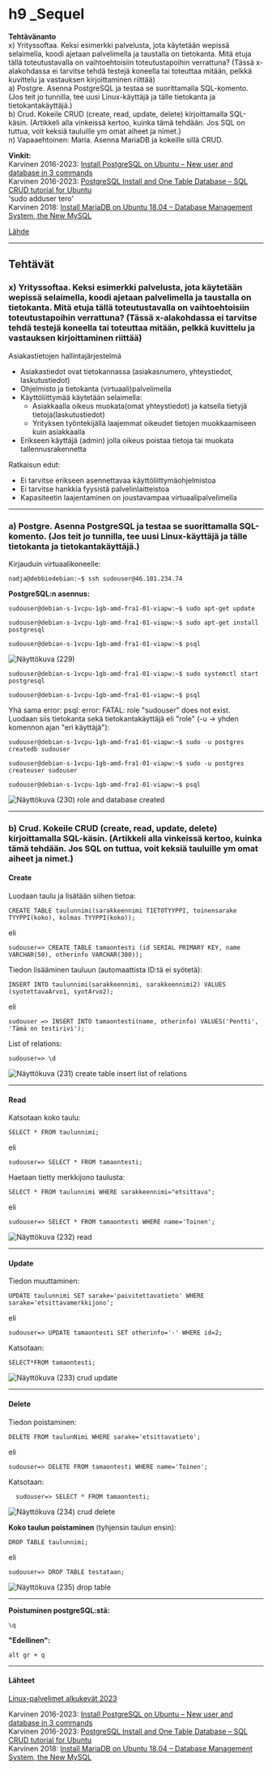
# h9 _Sequel  

**Tehtävänanto**  
x) Yrityssoftaa. Keksi esimerkki palvelusta, jota käytetään wepissä selaimella, koodi ajetaan palvelimella ja taustalla on tietokanta. Mitä etuja tällä toteutustavalla on vaihtoehtoisiin toteutustapoihin verrattuna? (Tässä x-alakohdassa ei tarvitse tehdä testejä koneella tai toteuttaa mitään, pelkkä kuvittelu ja vastauksen kirjoittaminen riittää)  
a) Postgre. Asenna PostgreSQL ja testaa se suorittamalla SQL-komento. (Jos teit jo tunnilla, tee uusi Linux-käyttäjä ja tälle tietokanta ja tietokantakäyttäjä.)  
b) Crud. Kokeile CRUD (create, read, update, delete) kirjoittamalla SQL-käsin. (Artikkeli alla vinkeissä kertoo, kuinka tämä tehdään. Jos SQL on tuttua, voit keksiä tauluille ym omat aiheet ja nimet.)  
n) Vapaaehtoinen: Maria. Asenna MariaDB ja kokeille sillä CRUD.  


**Vinkit:**  
Karvinen 2016-2023: [Install PostgreSQL on Ubuntu – New user and database in 3 commands](https://terokarvinen.com/2016/03/03/install-postgresql-on-ubuntu-new-user-and-database-in-3-commands/)  
Karvinen 2016-2023: [PostgreSQL Install and One Table Database – SQL CRUD tutorial for Ubuntu](https://terokarvinen.com/2016/03/05/postgresql-install-and-one-table-database-sql-crud-tutorial-for-ubuntu/)  
'sudo adduser tero'  
Karvinen 2018: [Install MariaDB on Ubuntu 18.04 – Database Management System, the New MySQL](https://terokarvinen.com/2018/09/20/install-mariadb-on-ubuntu-18-04-database-management-system-the-new-mysql/)  




[Lähde](https://terokarvinen.com/2023/linux-palvelimet-2023-alkukevat/)   


---
## Tehtävät  



### x) Yrityssoftaa. Keksi esimerkki palvelusta, jota käytetään wepissä selaimella, koodi ajetaan palvelimella ja taustalla on tietokanta. Mitä etuja tällä toteutustavalla on vaihtoehtoisiin toteutustapoihin verrattuna? (Tässä x-alakohdassa ei tarvitse tehdä testejä koneella tai toteuttaa mitään, pelkkä kuvittelu ja vastauksen kirjoittaminen riittää)  

Asiakastietojen hallintajärjestelmä  

- Asiakastiedot ovat tietokannassa (asiakasnumero, yhteystiedot, laskutustiedot)
- Ohjelmisto ja tietokanta (virtuaali)palvelimella  
- Käyttöliittymää käytetään selaimella:  
  - Asiakkaalla oikeus muokata(omat yhteystiedot) ja katsella tietyjä tietoja(laskutustiedot)
  - Yrityksen työntekijällä laajemmat oikeudet tietojen muokkaamiseen kuin asiakkaalla 
 - Erikseen käyttäjä (admin) jolla oikeus poistaa tietoja tai muokata tallennusrakennetta  

Ratkaisun edut:  
- Ei tarvitse erikseen asennettavaa käyttöliittymäohjelmistoa  
- Ei tarvitse hankkia fyysistä palvelinlaitteistoa  
- Kapasiteetin laajentaminen on joustavampaa virtuaalipalvelimella  

---

### a) Postgre. Asenna PostgreSQL ja testaa se suorittamalla SQL-komento. (Jos teit jo tunnilla, tee uusi Linux-käyttäjä ja tälle tietokanta ja tietokantakäyttäjä.)   

Kirjauduin virtuaalikoneelle:  
 
    nadja@debbiedebian:~$ ssh sudouser@46.101.234.74  
 
 **PostgreSQL:n asennus:**    

    sudouser@debian-s-1vcpu-1gb-amd-fra1-01-viapw:~$ sudo apt-get update  

    sudouser@debian-s-1vcpu-1gb-amd-fra1-01-viapw:~$ sudo apt-get install postgresql  

    sudouser@debian-s-1vcpu-1gb-amd-fra1-01-viapw:~$ psql
    
![Näyttökuva (229)](https://user-images.githubusercontent.com/118609353/219135506-bf19a5fe-93a3-4007-8b25-65b72e07bf3c.png)  

    sudouser@debian-s-1vcpu-1gb-amd-fra1-01-viapw:~$ sudo systemctl start postgresql
    
    sudouser@debian-s-1vcpu-1gb-amd-fra1-01-viapw:~$ psql  
    
    
Yhä sama error: psql: error: FATAL:  role "sudouser" does not exist.  
Luodaan siis tietokanta sekä tietokantakäyttäjä eli "role" (-u -> yhden komennon ajan "eri käyttäjä"):  
    
    sudouser@debian-s-1vcpu-1gb-amd-fra1-01-viapw:~$ sudo -u postgres createdb sudouser  
    
    sudouser@debian-s-1vcpu-1gb-amd-fra1-01-viapw:~$ sudo -u postgres createuser sudouser  
    
    sudouser@debian-s-1vcpu-1gb-amd-fra1-01-viapw:~$ psql
  
![Näyttökuva (230) role and database created](https://user-images.githubusercontent.com/118609353/219138383-3f5032ee-4cea-46df-8d84-48cd7c09aaf1.png)



---

### b) Crud. Kokeile CRUD (create, read, update, delete) kirjoittamalla SQL-käsin. (Artikkeli alla vinkeissä kertoo, kuinka tämä tehdään. Jos SQL on tuttua, voit keksiä tauluille ym omat aiheet ja nimet.)  

#### Create  

Luodaan taulu ja lisätään siihen tietoa:  

    CREATE TABLE taulunnimi(sarakkeennimi TIETOTYYPPI, toinensarake TYYPPI(koko), kolmas TYYPPI(koko));  

eli 

    sudouser=> CREATE TABLE tamaontesti (id SERIAL PRIMARY KEY, name VARCHAR(50), otherinfo VARCHAR(300));  

Tiedon lisääminen tauluun (automaattista ID:tä ei syötetä):  

    INSERT INTO taulunnimi(sarakkeennimi, sarakkeennimi2) VALUES (syotettavaArvo1, syotArvo2);

eli 

    sudouser => INSERT INTO tamaontesti(name, otherinfo) VALUES('Pentti', 'Tämä on testirivi');  
    
List of relations:    

    sudouser=> \d  
    
![Näyttökuva (231) create table insert list of relations](https://user-images.githubusercontent.com/118609353/219152704-2623c9bc-d1dd-4ba9-945d-0b080adf0d19.png)  

---


#### Read  

Katsotaan koko taulu: 

    SELECT * FROM taulunnimi; 
    
eli 

    sudouser=> SELECT * FROM tamaontesti; 
    
Haetaan tietty merkkijono taulusta:  

    SELECT * FROM taulunnimi WHERE sarakkeennimi="etsittava";  
    
eli  

    sudouser=> SELECT * FROM tamaontesti WHERE name='Toinen';  
    
    
![Näyttökuva (232) read](https://user-images.githubusercontent.com/118609353/219156211-75a345d0-92a4-45eb-b1dd-e77fccd72d84.png)  

----

#### Update

Tiedon muuttaminen:  

    UPDATE taulunnimi SET sarake='paivitettavatieto' WHERE sarake='etsittavamerkkijono';  

eli 

    sudouser=> UPDATE tamaontesti SET otherinfo='-' WHERE id=2;
    
Katsotaan:  

    SELECT*FROM tamaontesti; 
    
![Näyttökuva (233) crud update](https://user-images.githubusercontent.com/118609353/219160304-7a2d70f0-23e4-4289-8c0d-783bbe940082.png)

---

#### Delete

Tiedon poistaminen:

    DELETE FROM taulunNimi WHERE sarake='etsittavatieto';
    
eli 

    sudouser=> DELETE FROM tamaontesti WHERE name='Toinen';
    
Katsotaan:  

      sudouser=> SELECT * FROM tamaontesti;  


![Näyttökuva (234) crud delete](https://user-images.githubusercontent.com/118609353/219163892-7294926a-4a84-4c62-a0b5-7f3a2604f17a.png)

**Koko taulun poistaminen** (tyhjensin taulun ensin):

    DROP TABLE taulunnimi;
    
eli 

    sudouser=> DROP TABLE testataan;  
    
![Näyttökuva (235) drop table](https://user-images.githubusercontent.com/118609353/219169005-a3437875-417c-46fc-9731-78a6caaa00bb.png)  

---

**Poistuminen postgreSQL:stä:**  

    \q 
    
**"Edellinen":**  

    alt gr + q
    
---

#### Lähteet  
  
[Linux-palvelimet alkukevät 2023](https://terokarvinen.com/2023/linux-palvelimet-2023-alkukevat/)  

Karvinen 2016-2023: [Install PostgreSQL on Ubuntu – New user and database in 3 commands](https://terokarvinen.com/2016/03/03/install-postgresql-on-ubuntu-new-user-and-database-in-3-commands/)  
Karvinen 2016-2023: [PostgreSQL Install and One Table Database – SQL CRUD tutorial for Ubuntu](https://terokarvinen.com/2016/03/05/postgresql-install-and-one-table-database-sql-crud-tutorial-for-ubuntu/)  
Karvinen 2018: [Install MariaDB on Ubuntu 18.04 – Database Management System, the New MySQL](https://terokarvinen.com/2018/09/20/install-mariadb-on-ubuntu-18-04-database-management-system-the-new-mysql/)  


<!--- 
---
--->











